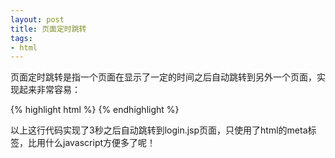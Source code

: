 ```yaml
---
layout: post
title: 页面定时跳转
tags:
- html
---
```

页面定时跳转是指一个页面在显示了一定的时间之后自动跳转到另外一个页面，实现起来非常容易：

{% highlight html %}
<meta content="3;login.jsp" http-equiv="Refresh" />
{% endhighlight %}

以上这行代码实现了3秒之后自动跳转到login.jsp页面，只使用了html的meta标签，比用什么javascript方便多了呢！


